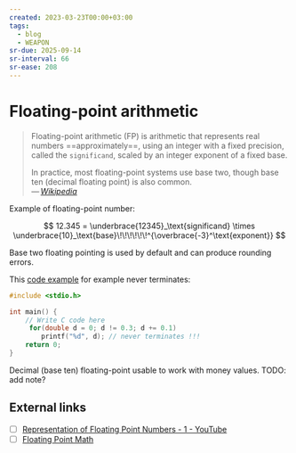 ```yaml
---
created: 2023-03-23T00:00+03:00
tags:
  - blog
  - WEAPON
sr-due: 2025-09-14
sr-interval: 66
sr-ease: 208
---
```


# Floating-point arithmetic

> Floating-point arithmetic (FP) is arithmetic that represents real numbers ==approximately==, using an integer with a fixed precision, called the `significand`, scaled by an integer exponent of a fixed base.
>
> In practice, most floating-point systems use base two, though base ten (decimal floating point) is also common.\
> — <cite>[Wikipedia](https://en.wikipedia.org/wiki/Floating-point_arithmetic)</cite>

Example of floating-point number:

$$
12.345 = \underbrace{12345}_\text{significand}
\times \underbrace{10}_\text{base}\!\!\!\!\!\!^{\overbrace{-3}^\text{exponent}}
$$

Base two floating pointing is used by default and can produce rounding errors.

This [code example](https://onlinegdb.com/EsZMTfVd8) for example never terminates:

```c
#include <stdio.h>

int main() {
    // Write C code here
     for(double d = 0; d != 0.3; d += 0.1)
        printf("%d", d); // never terminates !!!
    return 0;
}
```

Decimal (base ten) floating-point usable to work with money values. TODO: add note?

## External links

- [ ] [Representation of Floating Point Numbers - 1 - YouTube](https://www.youtube.com/watch?v=ji3SfClm8TU)
- [ ] [Floating Point Math](https://0.30000000000000004.com/)
